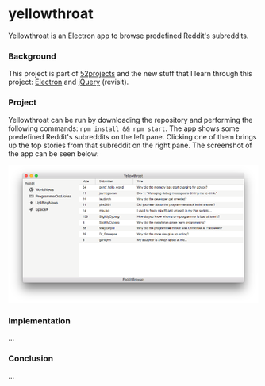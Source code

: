 # yellowthroat

Yellowthroat is an Electron app to browse predefined Reddit's subreddits.

### Background

This project is part of [52projects](https://donny.github.io/52projects/) and the new stuff that I learn through this project: [Electron](https://electron.atom.io) and [jQuery](https://jquery.com) (revisit).

### Project

Yellowthroat can be run by downloading the repository and performing the following commands: `npm install && npm start`. The app shows some predefined Reddit's subreddits on the left pane. Clicking one of them brings up the top stories from that subreddit on the right pane. The screenshot of the app can be seen below:

![Screenshot](https://raw.githubusercontent.com/donny/yellowthroat/master/screenshot.png)

### Implementation

...

### Conclusion

...
